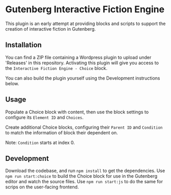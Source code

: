 # Gutenberg Interactive Fiction Engine

This plugin is an early attempt at providing blocks and scripts to support the creation of interactive fiction in Gutenberg.

## Installation

You can find a ZIP file containing a Wordpress plugin to upload under 'Releases' in this repository. Activating this plugin will give you access to the `Interactive Fiction Engine - Choice` block.

You can also build the plugin yourself using the Development instructions below.

## Usage

Populate a Choice block with content, then use the block settings to configure its `Element ID` and `Choices`.

Create additional Choice blocks, configuring their `Parent ID` and `Condition` to match the information of block their dependent on.

Note: `Condition` starts at index 0.

## Development

Download the codebase, and run `npm install` to get the dependencies.
Use `npm run start:choice` to build the Choice block for use in the Gutenberg editor and watch the source files.
Use `npm run start:js` to do the same for scrips on the user-facing frontend.
